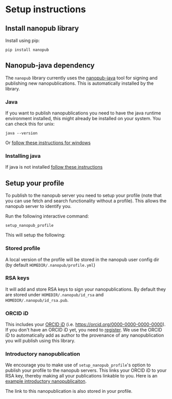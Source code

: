 # Setup instructions

## Install nanopub library
Install using pip:
```
pip install nanopub
```
## Nanopub-java dependency
The ```nanopub``` library currently uses the [nanopub-java](https://github.com/Nanopublication/nanopub-java)
tool for signing and publishing new nanopublications. This is automatically installed by the library.

### Java
If you want to publish nanopublications you need to have the java runtime environment installed,
this might already be installed on your system. You can check this for unix:
```
java --version
```
Or [follow these instructions for windows](http://kb.mit.edu/confluence/pages/viewpage.action?pageId=6750761)

### Installing java
If java is not installed [follow these instructions](https://www.java.com/en/download/help/index_installing.html)

## Setup your profile

To publish to the nanopub server you need to setup your profile (note that you can use
fetch and search functionality without a profile). This allows the nanopub server to identify you.

Run the following interactive command:
```
setup_nanopub_profile
```
This will setup the following:

### Stored profile
A local version of the profile will be stored in the
nanopub user config dir (by default `HOMEDIR/.nanopub/profile.yml`)

### RSA keys
It will add and store RSA keys to sign your nanopublications. By
default they are stored under `HOMEDIR/.nanopub/id_rsa` and `HOMEDIR/.nanopub/id_rsa.pub`.

### ORCID iD
This includes your [ORCID iD](https://orcid.org/) (i.e. https://orcid.org/0000-0000-0000-0000).
If you don't have an ORCID iD yet, you need to [register](https://orcid.org/register). We use
the ORCID iD to automatically add as author to the provenance of any nanopublication you will publish
using this library.

### Introductory nanopublication
We encourage you to make use of `setup_nanopub_profile`'s option 
to publish your profile to the nanopub servers. This links your ORCID iD
to your RSA key, thereby making all your publications linkable to you.
Here is an [example introductory nanopublicaiton](http://purl.org/np/RAy1CYBfBYFd_TFI8Z_jr3taf6fB9u-grqsKyLzTmMvQI).

The link to this nanopublication is also stored in your profile.
